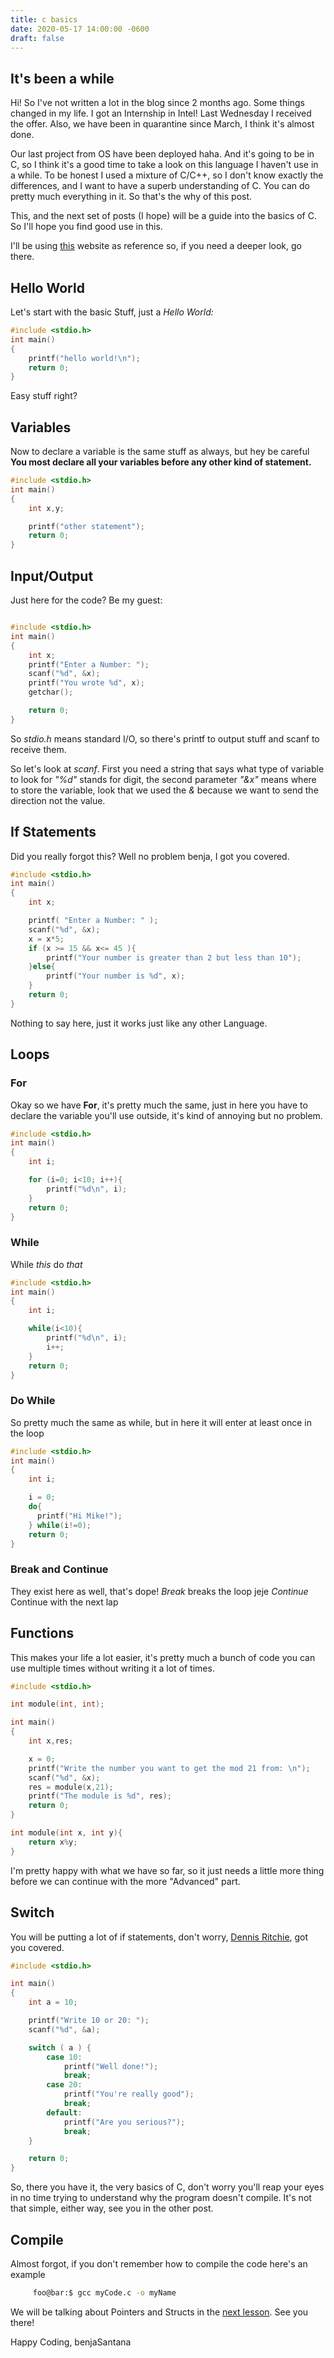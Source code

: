 ```yaml
---
title: c basics
date: 2020-05-17 14:00:00 -0600
draft: false
---
```


## It's been a while

Hi! So I've not written a lot in the blog since 2 months ago. Some things
changed in my life. I got an Internship in Intel! Last Wednesday I received
the offer. Also, we have been in quarantine since March, I think it's
almost done.

Our last project from OS have been deployed haha. And it's going to be
in C, so I think it's a good time to take a look on this language I
haven't use in a while. To be honest I used a mixture of C/C++, so I
don't know exactly the differences, and I want to have a superb
understanding of C. You can do pretty much everything in it. So that's
the why of this post.

This, and the next set of posts (I hope) will be a guide into the
basics of C. So I'll hope you find good use in this.

I'll be using [this][page] website as reference so, if you need a deeper
look, go there.

## Hello World

Let's start with the basic Stuff, just a _Hello World:_

```c
#include <stdio.h>
int main()
{
    printf("hello world!\n");
    return 0;
}
```
Easy stuff right?

## Variables

Now to declare a variable is the same stuff as always, but hey
be careful __You most declare all your variables before any other
kind of statement.__

```c
#include <stdio.h>
int main()
{
    int x,y;

    printf("other statement");
    return 0;
}
```
## Input/Output

Just here for the code? Be my guest:

```c

#include <stdio.h>
int main()
{
    int x;
    printf("Enter a Number: ");
    scanf("%d", &x);
    printf("You wrote %d", x);
    getchar();

    return 0;
}

```
So _stdio.h_ means standard I/O, so there's printf to output stuff and
scanf to receive them.

So let's look at _scanf_. First you need a string that says what type
of variable to look for _"%d"_ stands for digit, the second parameter
_"&x"_ means where to store the variable, look that we used the _&_
because we want to send the direction not the value.

## If Statements

Did you really forgot this? Well no problem benja, I got you covered.
```c
#include <stdio.h>
int main()
{
    int x;

    printf( "Enter a Number: " );
    scanf("%d", &x);
    x = x*5;
    if (x >= 15 && x<= 45 ){
        printf("Your number is greater than 2 but less than 10");
    }else{
        printf("Your number is %d", x);
    }
    return 0;
}

```
Nothing to say here, just it works just like any other Language.

## Loops

### For

Okay so we have __For__, it's pretty much the same, just in here you
have to declare the variable you'll use outside, it's kind of annoying
but no problem.

```c
#include <stdio.h>
int main()
{
    int i;

    for (i=0; i<10; i++){
        printf("%d\n", i);
    }
    return 0;
}

```

### While

While _this_ do _that_

```c
#include <stdio.h>
int main()
{
    int i;

    while(i<10){
        printf("%d\n", i);
        i++;
    }
    return 0;
}
```

### Do While

So pretty much the same as while, but in here it will enter at
least once in the loop


```c
#include <stdio.h>
int main()
{
    int i;

    i = 0;
    do{
      printf("Hi Mike!");
    } while(i!=0);
    return 0;
}

```
### Break and Continue

They exist here as well, that's dope!
_Break_ breaks the loop jeje
_Continue_ Continue with the next lap

## Functions

This makes your life a lot easier, it's pretty much a bunch of code
you can use multiple times without writing it a lot of times.

```c
#include <stdio.h>

int module(int, int);

int main()
{
    int x,res;

    x = 0;
    printf("Write the number you want to get the mod 21 from: \n");
    scanf("%d", &x);
    res = module(x,21);
    printf("The module is %d", res);
    return 0;
}

int module(int x, int y){
    return x%y;
}
```
I'm pretty happy with what we have so far, so it just needs a
little more thing before we can continue with the more "Advanced" part.

## Switch

You will be putting a lot of if statements, don't worry,
[Dennis Ritchie][creator of c], got you covered.

```c
#include <stdio.h>

int main()
{
    int a = 10;

    printf("Write 10 or 20: ");
    scanf("%d", &a);

    switch ( a ) {
        case 10:
            printf("Well done!");
            break;
        case 20:
            printf("You're really good");
            break;
        default:
            printf("Are you serious?");
            break;
    }

    return 0;
}

```

So, there you have it, the very basics of C, don't worry you'll
reap your eyes in no time trying to understand why the program doesn't
compile. It's not that simple, either way, see you in the other post.

## Compile

Almost forgot, if you don't remember how to compile the code here's
an example

```bash
     foo@bar:$ gcc myCode.c -o myName
```

We will be talking about Pointers and Structs in
the [next lesson][nextLesson]. See you there!


Happy Coding,
benjaSantana

[page]: https://www.cprogramming.com/tutorial/c/lesson1.html
[nextLesson]: https://benjasantana.github.io/2020/05/18/Pointers-Structures-C.html
[creator of c]: https://www.google.com/search?q=creator+of+c&oq=creator+of+c&aqs=chrome..69i57j35i39j0l3j69i61j69i60j69i61.1726j1j7&sourceid=chrome&ie=UTF-8
